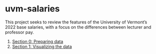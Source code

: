 # uvm-salaries

This project seeks to review the features of the University of Vermont’s 2022 base salaries, with a focus on the differences between lecturer and professor pay.

1. [Section 0: Preparing data](/section%200.md)
2. [Section 1: Visualizing the data](/section%201.md)
